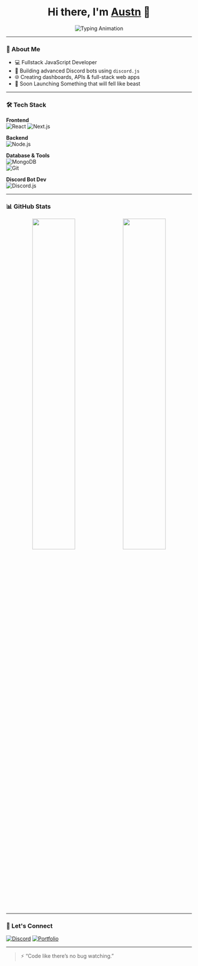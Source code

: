 <h1 align="center">Hi there, I'm <a href="https://github.com/yourusername" target="_blank">Austn</a> 👋</h1>

<p align="center">
  <img src="https://readme-typing-svg.herokuapp.com/?lines=Fullstack+JavaScript+Developer;Node.js+%7C+Express+%7C+MongoDB;React+%7C+%7C+Next.js;Discord.js+Bot+Developer;Always+Building+Cool+Things!&center=true&width=500&height=45" alt="Typing Animation">
</p>

---

### 🧠 About Me

- 💻 Fullstack JavaScript Developer  
- 🤖 Building advanced Discord bots using `discord.js`  
- 🌐 Creating dashboards, APIs & full-stack web apps  
- 🚀 Soon Launching Something that will fell like beast  

---

### 🛠️ Tech Stack

**Frontend**  
![React](https://img.shields.io/badge/-React-61DAFB?style=for-the-badge&logo=react) 
![Next.js](https://img.shields.io/badge/-Next.js-black?style=for-the-badge&logo=next.js) 

**Backend**  
![Node.js](https://img.shields.io/badge/-Node.js-339933?style=for-the-badge&logo=node.js) 

**Database & Tools**  
![MongoDB](https://img.shields.io/badge/-MongoDB-47A248?style=for-the-badge&logo=mongodb)  
![Git](https://img.shields.io/badge/-Git-F05032?style=for-the-badge&logo=git)

**Discord Bot Dev**  
![Discord.js](https://img.shields.io/badge/-Discord.js-5865F2?style=for-the-badge&logo=discord)

---

### 📊 GitHub Stats

<p align="center">
  <img src="https://github-readme-stats.vercel.app/api?username=yourusername&show_icons=true&theme=radical&hide_border=true" width="48%" />
  <img src="https://github-readme-streak-stats.herokuapp.com/?user=yourusername&theme=radical&hide_border=true" width="48%" />
</p>

---

### 🚀 Let's Connect

[![Discord](https://img.shields.io/badge/-Join%20My%20Discord-5865F2?style=for-the-badge&logo=discord&logoColor=white)](https://discord.com/users/1153977230427422760)
[![Portfolio](https://img.shields.io/badge/-My%20Portfolio-000?style=for-the-badge&logo=vercel)](https://paribeshdangal.com.np)

---

> ⚡ “Code like there’s no bug watching.”
